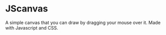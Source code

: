 # JScanvas

A simple canvas that you can draw by dragging your mouse over it. Made with Javascript and CSS.
